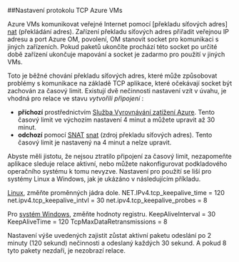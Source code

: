 ##<a name="tcp-settings-for-azure-vms"></a>Nastavení protokolu TCP Azure VMs

Azure VMs komunikovat veřejné Internet pomocí [překladu síťových adres] [ nat] (překládání adres). Zařízení překladu síťových adres přiřadit veřejnou IP adresu a port Azure OM, povolení, OM stanovit socket pro komunikaci s jiných zařízeních. Pokud paketů ukončíte prochází této socket po určité době zařízení ukončuje mapování a socket je zadarmo pro použití v jiných VMs.

Toto je běžné chování překladu síťových adres, které může způsobovat problémy s komunikace na základě TCP aplikace, které očekávají socket být zachován za časový limit. Existují dvě nečinnosti nastavení vzít v úvahu, je vhodná pro relace ve stavu *vytvořili připojení* :

- **příchozí** prostřednictvím [Služba Vyrovnávání zatížení Azure][azure-lb-timeout]. Tento časový limit ve výchozím nastavení 4 minut a můžete upravit až 30 minut.
- **odchozí** pomocí [SNAT] [ snat] (zdroj překladu síťových adres). Tento časový limit je nastavený na 4 minut a nelze upravit.

Abyste měli jistotu, že nejsou ztratilo připojení za časový limit, nezapomeňte aplikace sleduje relace aktivní, nebo můžete nakonfigurovat podkladového operačního systému k tomu nevyzve. Nastavení pro použití se liší pro systémy Linux a Windows, jak je ukázáno v následujícím příkladu.

[Linux][linux], změňte proměnných jádra dole.
NET.IPv4.tcp_keepalive_time = 120 net.ipv4.tcp_keepalive_intvl = 30 net.ipv4.tcp_keepalive_probes = 8
 
Pro [systém Windows][windows], změňte hodnoty registru.
KeepAliveInterval = 30 KeepAliveTime = 120 TcpMaxDataRetransmissions = 8


Nastavení výše uvedených zajistit zůstat aktivní paketu odeslání po 2 minuty (120 sekund) nečinnosti a odeslaný každých 30 sekund. A pokud 8 tyto pakety nezdaří, je nezobrazí relace.

<!-- links -->
[nat]: http://computer.howstuffworks.com/nat.htm
[snat]: ../load-balancer/load-balancer-overview.md/#source-nat
[linux]: http://tldp.org/HOWTO/TCP-Keepalive-HOWTO/usingkeepalive.html
[windows]: http://blogs.technet.com/b/nettracer/archive/2010/06/03/things-that-you-may-want-to-know-about-tcp-keepalives.aspx
[azure-lb-timeout]: ../load-balancer/load-balancer-tcp-idle-timeout.md